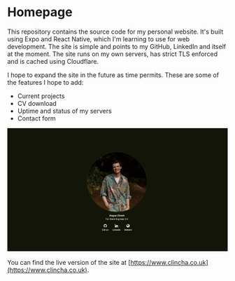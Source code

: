 # Homepage

This repository contains the source code for my personal website. It's built using Expo and React Native, which I'm learning to use for web development. The site is simple and points to my GitHub, LinkedIn and itself at the moment. The site runs on my own servers, has strict TLS enforced and is cached using Cloudflare.

I hope to expand the site in the future as time permits. These are some of the features I hope to add:

- Current projects
- CV download
- Uptime and status of my servers
- Contact form

![website-screenshot.png](website-screenshot.png)

You can find the live version of the site at [https://www.clincha.co.uk](https://www.clincha.co.uk).